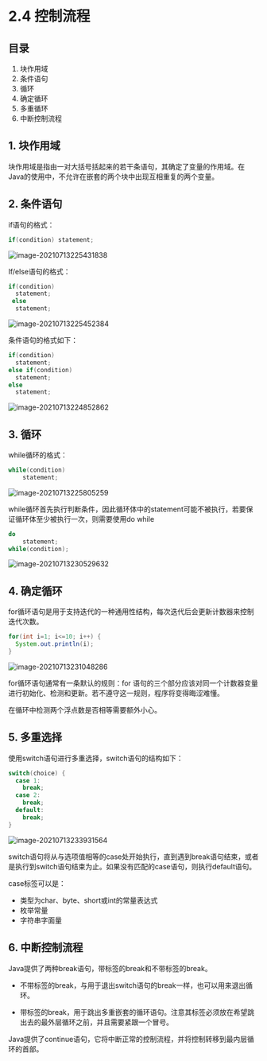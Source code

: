 # 2.4 控制流程



## 目录

1. 块作用域
2. 条件语句
3. 循环
4. 确定循环
5. 多重循环
6. 中断控制流程



## 1. 块作用域

块作用域是指由一对大括号括起来的若干条语句，其确定了变量的作用域。在Java的使用中，不允许在嵌套的两个块中出现互相重复的两个变量。



## 2. 条件语句

if语句的格式：

```java
if(condition) statement;
```

![image-20210713225431838](image-20210713225431838.png)



If/else语句的格式：

```java
if(condition) 
  statement;
 else
  statement;
```

![image-20210713225452384](image-20210713225452384.png)



条件语句的格式如下：

```java
if(condition) 
  statement;
else if(condition)
  statement;
else 
  statement;
```

![image-20210713224852862](image-20210713224852862.png)



## 3. 循环

while循环的格式：

```java
while(condition)
	statement;
```

![image-20210713225805259](image-20210713225805259.png)

while循环首先执行判断条件，因此循环体中的statement可能不被执行，若要保证循环体至少被执行一次，则需要使用do while

```java
do 
	statement;
while(condition);
```

![image-20210713230529632](image-20210713230529632.png)



## 4. 确定循环

for循环语句是用于支持迭代的一种通用性结构，每次迭代后会更新计数器来控制迭代次数。

```java
for(int i=1; i<=10; i++) {
  System.out.println(i);
}
```

![image-20210713231048286](image-20210713231048286.png)

for循环语句通常有一条默认的规则：for 语句的三个部分应该对同一个计数器变量进行初始化、检测和更新。若不遵守这一规则，程序将变得晦涩难懂。

在循环中检测两个浮点数是否相等需要额外小心。



## 5. 多重选择

使用switch语句进行多重选择，switch语句的结构如下：

```java
switch(choice) {
  case 1:
    break;
  case 2:
    break;
  default:
    break;
}
```

![image-20210713233931564](image-20210713233931564.png)

switch语句将从与选项值相等的case处开始执行，直到遇到break语句结束，或者是执行到switch语句结束为止。如果没有匹配的case语句，则执行default语句。

case标签可以是：

* 类型为char、byte、short或int的常量表达式
* 枚举常量
* 字符串字面量



## 6. 中断控制流程

Java提供了两种break语句，带标签的break和不带标签的break。

* 不带标签的break，与用于退出switch语句的break一样，也可以用来退出循环。

* 带标签的break，用于跳出多重嵌套的循环语句。注意其标签必须放在希望跳出去的最外层循环之前，并且需要紧跟一个冒号。



Java提供了continue语句，它将中断正常的控制流程，并将控制转移到最内层循环的首部。